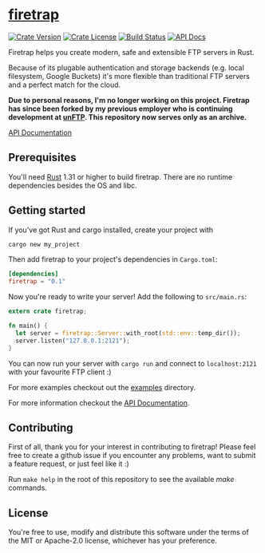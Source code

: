 # [firetrap](https://github.com/koenw/firetrap)

[![Crate Version](https://img.shields.io/crates/l/firetrap.svg)](https://crates.io/crates/firetrap)
[![Crate License](https://img.shields.io/crates/v/firetrap.svg)](https://crates.io/crates/firetrap)
[![Build Status](https://travis-ci.org/koenw/firetrap.svg)](https://travis-ci.org/koenw/firetrap)
[![API Docs](https://docs.rs/firetrap/badge.svg)](https://docs.rs/firetrap)

Firetrap helps you create modern, safe and extensible FTP servers in Rust.

Because of its plugable authentication and storage backends (e.g. local filesystem, Google Buckets) it's more flexible than traditional FTP servers and a perfect match for the cloud.

**Due to personal reasons, I'm no longer working on this project. Firetrap has
since been forked by my previous employer who is continuing development at
[unFTP](https://github.com/bolcom/unFTP). This repository now serves only as an
archive.**

[API Documentation](https://docs.rs/firetrap)

## Prerequisites

You'll need [Rust](https://rust-lang.org) 1.31 or higher to build firetrap.
There are no runtime dependencies besides the OS and libc.

## Getting started

If you've got Rust and cargo installed, create your project with

```sh
cargo new my_project
```

Then add firetrap to your project's dependencies in `Cargo.toml`:

```toml
[dependencies]
firetrap = "0.1"
```

Now you're ready to write your server!
Add the following to `src/main.rs`:

```rust
extern crate firetrap;

fn main() {
  let server = firetrap::Server::with_root(std::env::temp_dir());
  server.listen("127.0.0.1:2121");
}
```

You can now run your server with `cargo run` and connect to `localhost:2121` with your favourite FTP client :)

For more examples checkout out the [examples](./examples) directory.

For more information checkout the [API Documentation](https://docs.rs/firetrap).

## Contributing

First of all, thank you for your interest in contributing to firetrap!
Please feel free to create a github issue if you encounter any problems,
want to submit a feature request, or just feel like it :)

Run `make help` in the root of this repository to see the available *make* commands.

## License

You're free to use, modify and distribute this software under the terms of the MIT or Apache-2.0 license, whichever has your preference.

